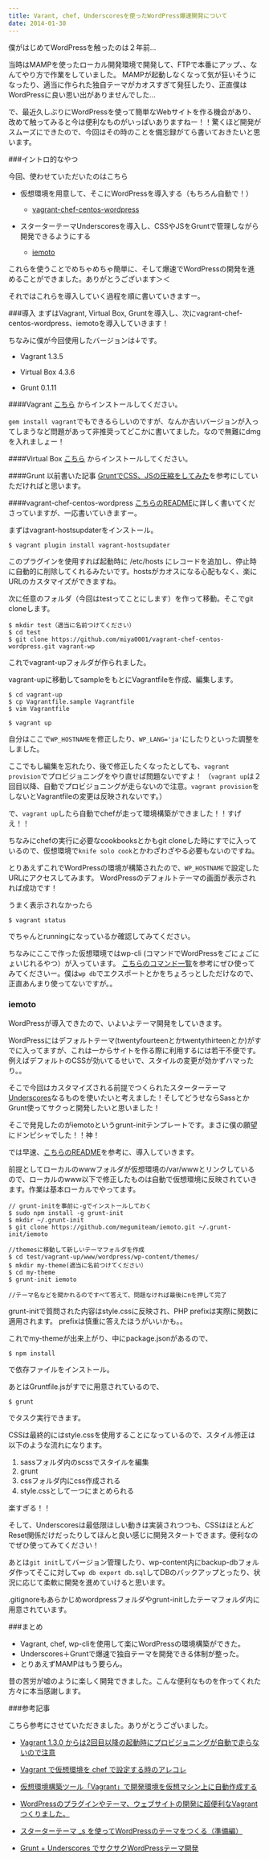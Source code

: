 ```yaml
---
title: Varant, chef, Underscoresを使ったWordPress爆速開発について
date: 2014-01-30
---
```


僕がはじめてWordPressを触ったのは２年前…

当時はMAMPを使ったローカル開発環境で開発して、FTPで本番にアップ、、なんてやり方で作業をしていました。
MAMPが起動しなくなって気が狂いそうになったり、適当に作られた独自テーマがカオスすぎて発狂したり、正直僕はWordPressに良い思い出がありませんでした…

で、最近久しぶりにWordPressを使って簡単なWebサイトを作る機会があり、改めて触ってみると今は便利なものがいっぱいありますねー！！驚くほど開発がスムーズにできたので、今回はその時のことを備忘録がてら書いておきたいと思います。

###イントロ的なやつ

今回、使わせていただいたのはこちら

- 仮想環境を用意して、そこにWordPressを導入する（もちろん自動で！）
  - [vagrant-chef-centos-wordpress](https://github.com/miya0001/vagrant-chef-centos-wordpress/)

- スターターテーマUnderscoresを導入し、CSSやJSをGruntで管理しながら開発できるようにする
  - [iemoto](https://github.com/megumiteam/iemoto)

これらを使うことでめちゃめちゃ簡単に、そして爆速でWordPressの開発を進めることができました。ありがとうございます＞＜

それではこれらを導入していく過程を順に書いていきますー。

###導入
まずはVagrant, Virtual Box, Gruntを導入し、次にvagrant-chef-centos-wordpress、iemotoを導入していきます！

ちなみに僕が今回使用したバージョンは↓です。

- Vagrant 1.3.5

- Virtual Box 4.3.6

- Grunt 0.1.11

####Vagrant
[こちら](http://downloads.vagrantup.com/) からインストールしてください。

`gem install vagrant`でもできるらしいのですが、なんか古いバージョンが入ってしまうなど問題があって非推奨ってどこかに書いてました。なので無難にdmgを入れましょー！


####Virtual Box
[こちら](https://www.virtualbox.org/wiki/Downloads) からインストールしてください。


####Grunt
以前書いた記事 [GruntでCSS、JSの圧縮をしてみた](http://dangerous-animal141.hatenablog.com/entry/2013/08/14/145033)を参考にしていただければと思います。

####vagrant-chef-centos-wordpress
[こちらのREADME](https://github.com/miya0001/vagrant-chef-centos-wordpress/blob/master/README-ja.md)に詳しく書いてくださっていますが、一応書いていきますー。

まずはvagrant-hostsupdaterをインストール。

    $ vagrant plugin install vagrant-hostsupdater

このプラグインを使用すれば起動時に /etc/hosts にレコードを追加し、停止時に自動的に削除してくれるみたいです。hostsがカオスになる心配もなく、楽にURLのカスタマイズができますね。

次に任意のフォルダ（今回はtestってことにします）を作って移動。そこでgit cloneします。

    $ mkdir test（適当に名前つけてください）
    $ cd test
    $ git clone https://github.com/miya0001/vagrant-chef-centos-wordpress.git vagrant-wp


これでvagrant-upフォルダが作られました。

vagrant-upに移動してsampleをもとにVagrantfileを作成、編集します。

    $ cd vagrant-up
    $ cp Vagrantfile.sample Vagrantfile
    $ vim Vagrantfile

    $ vagrant up

自分はここで`WP_HOSTNAME`を修正したり、`WP_LANG='ja'`にしたりといった調整をしました。

ここでもし編集を忘れたり、後で修正したくなったとしても、`vagrant provision`でプロビジョニングをやり直せば問題ないですよ！
（`vagrant up`は２回目以降、自動でプロビジョニングが走らないので注意。`vagrant provision`をしないとVagrantfileの変更は反映されないです。）

で、`vagrant up`したら自動でchefが走って環境構築ができました！！すげえ！！

ちなみにchefの実行に必要なcookbooksとかもgit cloneした時にすでに入っているので、仮想環境で`knife solo cook`とかわざわざやる必要もないのですね。

とりあえずこれでWordPressの環境が構築されたので、`WP_HOSTNAME`で設定したURLにアクセスしてみます。
WordPressのデフォルトテーマの画面が表示されれば成功です！

うまく表示されなかったら

    $ vagrant status

でちゃんとrunningになっているか確認してみてください。

ちなみにここで作った仮想環境ではwp-cli (コマンドでWordPressをごにょごにょいじれるやつ）が入っています。
[こちらのコマンド一覧](http://wp-cli.org/commands/)を参考にぜひ使ってみてくださいー。僕は`wp db`でエクスポートとかをちょろっとしただけなので、正直あんまり使ってないですが。。

### iemoto
WordPressが導入できたので、いよいよテーマ開発をしていきます。

WordPressにはデフォルトテーマ(twentyfourteenとかtwentythirteenとか)がすでに入ってますが、これは一からサイトを作る際に利用するには若干不便です。例えばデフォルトのCSSが効いてるせいで、スタイルの変更が効かずハマったり。。

そこで今回はカスタマイズされる前提でつくられたスターターテーマ[Underscores](http://underscores.me/)なるものを使いたいと考えました！そしてどうせならSassとかGrunt使ってサクっと開発したいと思いました！

そこで発見したのがiemotoというgrunt-initテンプレートです。まさに僕の願望にドンピシャでした！！神！

では早速、[こちらのREADME](https://github.com/megumiteam/iemoto/blob/master/README.md)を参考に、導入していきます。

前提としてローカルのwwwフォルダが仮想環境の/var/wwwとリンクしているので、ローカルのwww以下で修正したものは自動で仮想環境に反映されていきます。作業は基本ローカルでやってます。

    // grunt-initを事前に-gでインストールしておく
    $ sudo npm install -g grunt-init
    $ mkdir ~/.grunt-init
    $ git clone https://github.com/megumiteam/iemoto.git ~/.grunt-init/iemoto

    //themesに移動して新しいテーマフォルダを作成
    $ cd test/vagrant-up/www/wordpress/wp-content/themes/
    $ mkdir my-theme(適当に名前つけてください）
    $ cd my-theme
    $ grunt-init iemoto

    //テーマ名などを聞かれるのですべて答えて、問題なければ最後にnを押して完了

grunt-initで質問された内容はstyle.cssに反映され、PHP prefixは実際に関数に適用されます。
prefixは慎重に答えたほうがいいかも。。

これでmy-themeが出来上がり、中にpackage.jsonがあるので、

    $ npm install

で依存ファイルをインストール。

あとはGruntfile.jsがすでに用意されているので、

    $ grunt

でタスク実行できます。

CSSは最終的にはstyle.cssを使用することになっているので、スタイル修正は以下のような流れになります。


1. sassフォルダ内のscssでスタイルを編集
2. grunt
3. cssフォルダ内にcss作成される
4. style.cssとして一つにまとめられる

楽すぎる！！

そして、Underscoresは最低限ほしい動きは実装されつつも、CSSはほとんどReset関係だけだったりしてほんと良い感じに開発スタートできます。便利なのでぜひ使ってみてください！

あとは`git init`してバージョン管理したり、wp-content内にbackup-dbフォルダ作ってそこに対して`wp db export db.sql`してDBのバックアップとったり、状況に応じて柔軟に開発を進めていけると思います。

.gitignoreもあらかじめwordpressフォルダやgrunt-initしたテーマフォルダ内に用意されています。

###まとめ

- Vagrant, chef, wp-cliを使用して楽にWordPressの環境構築ができた。
- Underscores＋Gruntで爆速で独自テーマを開発できる体制が整った。
- とりあえずMAMPはもう要らん。

昔の苦労が嘘のように楽しく開発できました。こんな便利なものを作ってくれた方々に本当感謝します。

###参考記事

こちら参考にさせていただきました。ありがとうございました。

- [Vagrant 1.3.0 からは2回目以降の起動時にプロビジョニングが自動で走らないので注意](http://www.msng.info/archives/2013/09/vagrant-1-3-0-no-provision.php)

- [Vagrant で仮想環境を chef で設定する時のアレコレ](http://inokara.hateblo.jp/entry/2013/10/17/060352)

- [仮想環境構築ツール「Vagrant」で開発環境を仮想マシン上に自動作成する](http://knowledge.sakura.ad.jp/tech/1552/)

- [WordPressのプラグインやテーマ、ウェブサイトの開発に超便利なVagrantつくりました。](http://firegoby.jp/archives/5141)

- [スターターテーマ _s を使ってWordPressのテーマをつくる（準備編）](http://gatespace.jp/2012/12/19/underscores00/)

- [Grunt + Underscores でサクサクWordPressテーマ開発](http://firegoby.jp/archives/5115)
